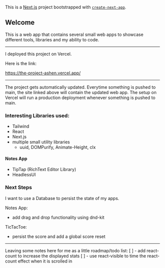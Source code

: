 This is a [Next.js](https://nextjs.org/) project bootstrapped with [`create-next-app`](https://github.com/vercel/next.js/tree/canary/packages/create-next-app).

## Welcome

This is a web app that contains several small web apps to showcase different tools, libraries and my ability to code.

---

I deployed this project on Vercel. 

Here is the link:

https://the-project-ashen.vercel.app/

---

The project gets automatically updated. Everytime something is pushed to main,
the site linked above will contain the updated web app. The setup on Vercel
will run a production deployment whenever something is pushed to main.

### Interesting Libraries used:
- Tailwind
- React
- Next.js
- multiple small utility libraries
  - uuid, DOMPurify, Animate-Height, clx
 
#### Notes App
- TipTap (RichText Editor Library)
- HeadlessUI

### Next Steps
I want to use a Database to persist the state of my apps.

Notes App:
- add drag and drop functionality using dnd-kit

TicTacToe:
- persist the score and add a global score reset

---

Leaving some notes here for me as a little roadmap/todo list:
[ ] - add react-count to increase the displayed stats
[ ] - use react-visible to time the react-count effect when it is scrolled in
